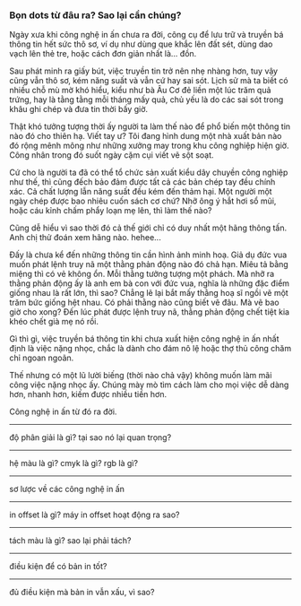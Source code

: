 ### Bọn dots từ đâu ra? Sao lại cần chúng?
Ngày xưa khi công nghệ in ấn chưa ra đời, công cụ để lưu trữ và truyền bá thông tin hết sức thô sơ, ví dụ như dùng que khắc lên đất sét, dùng dao vạch lên thẻ tre, hoặc cách đơn giản nhất là... đồn.

Sau phát minh ra giấy bút, việc truyền tin trở nên nhẹ nhàng hơn, tuy vậy cũng vẫn thô sơ, kém năng suất và vẫn cứ hay sai sót. Lịch sử mà ta biết có nhiều chỗ mù mờ khó hiểu, kiểu như bà Âu Cơ đẻ liền một lúc trăm quả trứng, hay là tằng tằng mỗi tháng mấy quả, chủ yếu là do các sai sót trong khâu ghi chép và đưa tin thời bấy giờ.

Thật khó tưởng tượng thời ấy người ta làm thế nào để phổ biến một thông tin nào đó cho thiên hạ. Viết tay ư? Tôi đang hình dung một nhà xuất bản nào đó rộng mênh mông như những xưởng may trong khu công nghiệp hiện giờ. Công nhân trong đó suốt ngày cặm cụi viết vẽ sột soạt. 

Cứ cho là người ta đã có thể tổ chức sản xuất kiểu dây chuyền công nghiệp như thế, thì cũng đếch bảo đảm được tất cả các bản chép tay đều chính xác. Cả chất lượng lẫn năng suất đều kém đến thảm hại. Một người một ngày chép được bao nhiêu cuốn sách cơ chứ? Nhỡ ông ý hắt hơi sổ mũi, hoặc cáu kỉnh chấm phẩy loạn mẹ lên, thì làm thế nào?

Cũng dễ hiểu vì sao thời đó cả thế giới chỉ có duy nhất một hãng thông tấn. Anh chị thử đoán xem hãng nào. hehee...

Đấy là chưa kể đến những thông tin cần hình ảnh minh hoạ. Giả dụ đức vua muốn phát lệnh truy nã một thằng phản động nào đó chả hạn. Miêu tả bằng miệng thì có vẻ không ổn. Mỗi thằng tưởng tượng một phách. Mà nhỡ ra thằng phản động ấy là anh em bà con với đức vua, nghĩa là những đặc điểm giống nhau là rất lớn, thì sao? Chẳng lẽ lại bắt mấy thằng hoạ sĩ ngồi vẽ một trăm bức giống hệt nhau. Có phải thằng nào cũng biết vẽ đâu. Mà vẽ bao giờ cho xong? Đến lúc phát được lệnh truy nã, thằng phản động chết tiệt kia khéo chết già mẹ nó rồi.

Gì thì gì, việc truyền bá thông tin khi chưa xuất hiện công nghệ in ấn nhất định là việc nặng nhọc, chắc là dành cho đám nô lệ hoặc thợ thủ công chăm chỉ ngoan ngoãn.

Thế nhưng có một lũ lười biếng (thời nào chả vậy) không muốn làm mãi công việc nặng nhọc ấy. Chúng mày mò tìm cách làm cho mọi việc dễ dàng hơn, nhanh hơn, kiếm được nhiều tiền hơn.

Công nghệ in ấn từ đó ra đời.

---

độ phân giải là gì? tại sao nó lại quan trọng?

---

hệ màu là gì? cmyk là gì? rgb là gì?

---

sơ lược về các công nghệ in ấn

---

in offset là gì? máy in offset hoạt động ra sao?

---

tách màu là gì? sao lại phải tách?

---

điều kiện để có bản in tốt?

---

đủ điều kiện mà bản in vẫn xấu, vì sao?
